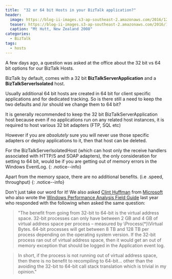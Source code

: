 ```yaml
---
title:  "32 or 64 bit Hosts in your BizTalk application?"
header: 
  image: https://blog-ii-images.s3-ap-southeast-2.amazonaws.com/2016/12/2016-12-08_22-49-43.561.jpg
  teaser: https://blog-ii-images.s3-ap-southeast-2.amazonaws.com/2016/12/2016-12-08_22-49-43.561-th.jpg
  caption: "Mt Hutt, New Zealand 2008"
categories: 
  - BizTalk
tags:
  - hosts
---
```

A few days ago, a question was asked at the office about the 32 bit vs 64 bit options for our BizTalk Hosts.

BizTalk by default, comes with a 32 bit **BizTalkServerApplication**  and a **BizTalkServerIsolated** host.

Usually additional 64 bit hosts are created in 64 bit for client specific applications and for dedicated tracking. So is there still a need to keep the two defaults and /or should we change them to 64 bit?

It is generally recommended to keep the 32 bit BizTalkServerApplication host because even if no applications run on any related host instances, it is required to host various 32 bit adapters (FTP, SQL etc)

However if you are _absolutely_ sure you will never use those specific adapters or deploy applications to it, then that host can be deleted.

For the BizTalkServerIsolatedHost (which can host only the receive handlers associated with HTTP/S and SOAP adapters), the only consideration for setting to 64 bit, would be if you are getting out of memory errors in the Windows EventLog.
{: .notice--info}

Apart from the memory space, there are no additional benefits. (i.e .speed, throughput)
{: .notice--info}

Don't just take our word for it! 
We also asked [Clint Huffman](https://twitter.com/clinth) from [Microsoft](http://www.microsoft.com) who also wrote the [Windows Performance Analysis Field Guide](http://www.amazon.com/Windows-Performance-Analysis-Field-Guide/dp/0124167012) last year who responded with the following when asked the same question:

> "The benefit from going from 32-bit to 64-bit is the virtual address space. 32-bit processes can only have between 2 GB and 4 GB of virtual address space per process – measured by \Process(*)\Virtual Bytes. 64-bit processes will get between 8 TB and 128 TB per process depending on the operating system version. If the 32-bit process ran out of virtual address space, then it would get an out of memory exception that should be logged in the Application event log.

> In short, if the process is not running out of virtual address space, then there is no benefit to recompiling to 64-bit… other than the avoiding the 32-bit to 64-bit call stack translation which is trivial in my opinion."